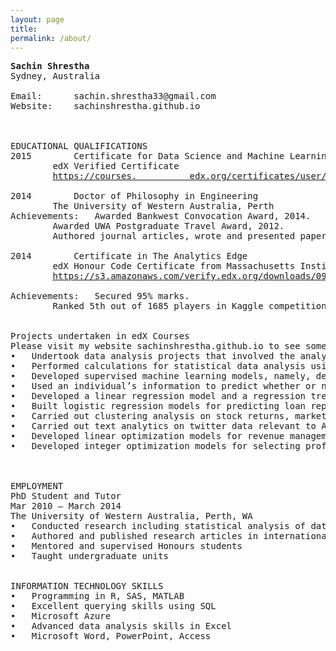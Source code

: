 ```yaml
---
layout: page
title:
permalink: /about/
---
```

<pre>
<b>Sachin Shrestha</b>
Sydney, Australia

Email:		sachin.shrestha33@gmail.com
Website:	sachinshrestha.github.io



EDUCATIONAL QUALIFICATIONS
2015		Certificate for Data Science and Machine Learning Essentials
		edX Verified Certificate
		<a href="https://courses.edx.org/certificates/user/2982392/course/course-v1:Microsoft+DAT203x+1T2016">https://courses.			edx.org/certificates/user/2982392/course/course-v1:Microsoft+DAT203x+1T2016</a>

2014		Doctor of Philosophy in Engineering
		The University of Western Australia, Perth
Achievements:	Awarded Bankwest Convocation Award, 2014.
		Awarded UWA Postgraduate Travel Award, 2012.
		Authored journal articles, wrote and presented papers in domestic and international conferences.

2014		Certificate in The Analytics Edge
		edX Honour Code Certificate from Massachusetts Institute of Technology
		<a href="https://s3.amazonaws.com/verify.edx.org/downloads/0935f131aaf84d31835667b74a965db0/Certificate.pdf">https://s3.amazonaws.com/verify.edx.org/downloads/0935f131aaf84d31835667b74a965db0/Certificate.pdf</a>

Achievements: 	Secured 95% marks.
		Ranked 5th out of 1685 players in Kaggle competition for developing a machine learning model for predicting happiness. 		Raw data from ‘Show of Hands’, a polling app for use on mobile devices and the web, was used to see what aspects and 				characteristics of people's lives predict happiness. In this problem, data from thousands of users and one hundred 		different questions was used to see which responses predict happiness.


Projects undertaken in edX Courses
Please visit my website sachinshrestha.github.io to see some of my projects
•	Undertook data analysis projects that involved the analysis of unstructured, semi-structured and structured data, cleaning and preparation of data, developing statistical and machine learning models, training, testing and validating the statistical/machine learning models.
•	Performed calculations for statistical data analysis using SAS and SAS/SQL – performed descriptive evaluation of data, correlations, inferential analyses, comparative tests, hypothesis tests, parametric and non-parametric analyses and created reports.
•	Developed supervised machine learning models, namely, decision tree and artificial neural network models in R to classify cancer patients into high-risk, medium-risk and low-risk patients.
•	Used an individual’s information to predict whether or not the person earns more than $50,000 per year. The source of the data was Census Data for Earnings, 2010. For the purpose of solving this problem, I built a logistic regression model, a CART model, a CART model with cross-validation, and a random forest model and compared their accuracies to choose the best model.
•	Developed a linear regression model and a regression tree model for predicting life-expectancy using publicly available census data and analysed predictions.
•	Built logistic regression models for predicting loan repayment, and for the prediction of business failure.
•	Carried out clustering analysis on stock returns, market segmentation for airlines, and for predicting medical costs.
•	Carried out text analytics on twitter data relevant to Apple iPhone 5C in order to assess consumer sentiment associated with the product.
•	Developed linear optimization models for revenue management, investment management under taxation and, outsourcing decision on textile production.
•	Developed integer optimization models for selecting profitable hotel sites, assigning sales regions for pharmaceutical company and, optimizing sales channels for organic farm products.



EMPLOYMENT
PhD Student and Tutor					
Mar 2010 – March 2014
The University of Western Australia, Perth, WA
•	Conducted research including statistical analysis of data
•	Authored and published research articles in international journals; presented research papers in international conferences
•	Mentored and supervised Honours students
•	Taught undergraduate units


INFORMATION TECHNOLOGY SKILLS
•	Programming in R, SAS, MATLAB						
•	Excellent querying skills using SQL
•	Microsoft Azure
•	Advanced data analysis skills in Excel
•	Microsoft Word, PowerPoint, Access






</pre>
